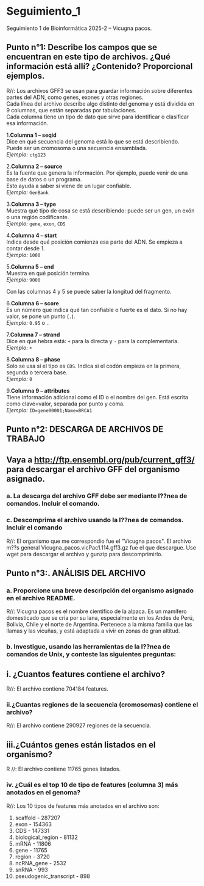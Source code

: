 # Seguimiento_1
Seguimiento 1 de Bioinformática 2025-2 – Vicugna pacos.

## Punto n°1: Describe los campos que se encuentran en este tipo de archivos. ¿Qué información está allí? ¿Contenido? Proporcional ejemplos.

R//: Los archivos GFF3 se usan para guardar información sobre diferentes partes del ADN, como genes, exones y otras regiones.  
Cada línea del archivo describe algo distinto del genoma y está dividida en 9 columnas, que están separadas por tabulaciones.  
Cada columna tiene un tipo de dato que sirve para identificar o clasificar esa información.

1.**Columna 1 – seqid**  
   Dice en qué secuencia del genoma está lo que se está describiendo.  
   Puede ser un cromosoma o una secuencia ensamblada.  
   *Ejemplo:* `ctg123`

2.**Columna 2 – source**  
   Es la fuente que genera la información. Por ejemplo, puede venir de una base de datos o un programa.  
   Esto ayuda a saber si viene de un lugar confiable.  
   *Ejemplo:* `GenBank`

3.**Columna 3 – type**  
   Muestra qué tipo de cosa se está describiendo: puede ser un gen, un exón o una región codificante.  
   *Ejemplo:* `gene`, `exon`, `CDS`

4.**Columna 4 – start**  
   Indica desde qué posición comienza esa parte del ADN. Se empieza a contar desde 1.  
   *Ejemplo:* `1000`

5.**Columna 5 – end**  
   Muestra en qué posición termina.  
   *Ejemplo:* `9000`  
   
   Con las columnas 4 y 5 se puede saber la longitud del fragmento.

6.**Columna 6 – score**  
   Es un número que indica qué tan confiable o fuerte es el dato. Si no hay valor, se pone un punto (`.`).  
   *Ejemplo:* `0.95` o `.`

7.**Columna 7 – strand**  
   Dice en qué hebra está: `+` para la directa y `-` para la complementaria.  
   *Ejemplo:* `+`
   
8.**Columna 8 – phase**  
   Solo se usa si el tipo es `CDS`. Indica si el codón empieza en la primera, segunda o tercera base.  
   *Ejemplo:* `0`

9.**Columna 9 – attributes**  
   Tiene información adicional como el ID o el nombre del gen. Está escrita como clave=valor, separada por punto y coma.  
   *Ejemplo:* `ID=gene00001;Name=BRCA1`
   
## Punto n°2: DESCARGA DE ARCHIVOS DE TRABAJO
## Vaya a http://ftp.ensembl.org/pub/current_gff3/ para descargar el archivo GFF del organismo asignado.

### a. La descarga del archivo GFF debe ser mediante l??nea de comandos. Incluir el comando.
### c. Descomprima el archivo usando la l??nea de comandos. Incluir el comando

R//: El organismo que me correspondio fue el "Vicugna pacos". El archivo m??s general Vicugna_pacos.vicPac1.114.gff3.gz fue el que descargue. 
Use wget para descargar  el archivo y gunzip para descomprimirlo.

## Punto n°3:. ANÁLISIS DEL ARCHIVO

### a. Proporcione una breve descripción del organismo asignado en el archivo README.

R//: Vicugna pacos es el nombre científico de la alpaca. Es un mamífero domesticado que se cría por su lana, especialmente en los Andes de Perú, Bolivia, Chile y el norte de Argentina. Pertenece a la misma familia que las llamas y las vicuñas, y está adaptada a vivir en zonas de gran altitud.

### b. Investigue, usando las herramientas de la l??nea de comandos de Unix, y conteste las siguientes preguntas:

## i. ¿Cuantos features contiene el archivo?

R//: El archivo contiene 704184 features.  

### ii.¿Cuantas regiones de la secuencia (cromosomas) contiene el archivo?

R//: El archivo contiene 290927 regiones de la secuencia.

## iii.¿Cuántos genes están listados en el organismo?

R //: El archivo contiene 11765 genes listados.

### iv. ¿Cuál es el top 10 de tipo de features (columna 3) más anotados en el genoma?

R//: Los 10 tipos de features más anotados en el archivo son:
1. scaffold - 287207
2. exon - 154363
3. CDS - 147331
4. biological_region - 81132
5. mRNA - 11806
6. gene - 11765
7. region - 3720
8. ncRNA_gene - 2532
9. snRNA - 993
10. pseudogenic_transcript - 898






